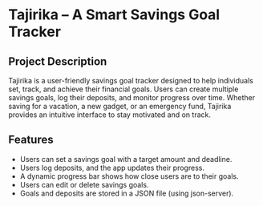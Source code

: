 # Tajirika – A Smart Savings Goal Tracker
## Project Description
Tajirika is a user-friendly savings goal tracker designed to help individuals set, track, and achieve their financial goals. 
Users can create multiple savings goals, log their deposits, and monitor progress over time. Whether saving for a vacation, 
a new gadget, or an emergency fund, Tajirika provides an intuitive interface to stay motivated and on track.

## Features
- Users can set a savings goal with a target amount and deadline.
- Users log deposits, and the app updates their progress.
- A dynamic progress bar shows how close users are to their goals.
- Users can edit or delete savings goals.
- Goals and deposits are stored in a JSON file (using json-server).

